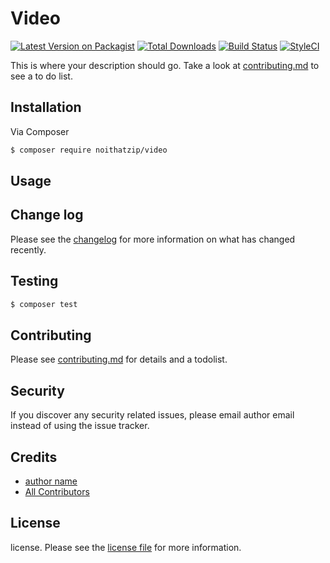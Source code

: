 # Video

[![Latest Version on Packagist][ico-version]][link-packagist]
[![Total Downloads][ico-downloads]][link-downloads]
[![Build Status][ico-travis]][link-travis]
[![StyleCI][ico-styleci]][link-styleci]

This is where your description should go. Take a look at [contributing.md](contributing.md) to see a to do list.

## Installation

Via Composer

``` bash
$ composer require noithatzip/video
```

## Usage

## Change log

Please see the [changelog](changelog.md) for more information on what has changed recently.

## Testing

``` bash
$ composer test
```

## Contributing

Please see [contributing.md](contributing.md) for details and a todolist.

## Security

If you discover any security related issues, please email author email instead of using the issue tracker.

## Credits

- [author name][link-author]
- [All Contributors][link-contributors]

## License

license. Please see the [license file](license.md) for more information.

[ico-version]: https://img.shields.io/packagist/v/noithatzip/video.svg?style=flat-square
[ico-downloads]: https://img.shields.io/packagist/dt/noithatzip/video.svg?style=flat-square
[ico-travis]: https://img.shields.io/travis/noithatzip/video/master.svg?style=flat-square
[ico-styleci]: https://styleci.io/repos/12345678/shield

[link-packagist]: https://packagist.org/packages/noithatzip/video
[link-downloads]: https://packagist.org/packages/noithatzip/video
[link-travis]: https://travis-ci.org/noithatzip/video
[link-styleci]: https://styleci.io/repos/12345678
[link-author]: https://github.com/noithatzip
[link-contributors]: ../../contributors
